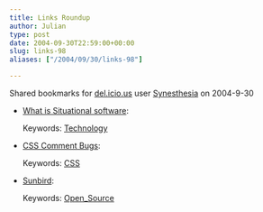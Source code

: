 ```yaml
---
title: Links Roundup
author: Julian
type: post
date: 2004-09-30T22:59:00+00:00
slug: links-98 
aliases: ["/2004/09/30/links-98"]

---
```

Shared bookmarks for [del.icio.us][1] user  [Synesthesia][2] on 2004-9-30

  * [What is Situational software][3]:
   
    Keywords: [Technology][4]
  * [CSS Comment Bugs][5]:
   
    Keywords: [CSS][6]
  * [Sunbird][7]:
   
    Keywords: [Open_Source][8]

 [1]: https://del.icio.us/
 [2]: https://del.icio.us/synesthesia
 [3]: https://netmesh.info/blog/Situational%20Software/what-is-situational-software.html "https://netmesh.info/blog/Situational%20Software/what-is-situational-software.html"
 [4]: https://del.icio.us/synesthesia/Technology
 [5]: https://www.info.com.ph/~etan/w3pantheon/style/commentbugs.html "https://www.info.com.ph/~etan/w3pantheon/style/commentbugs.html"
 [6]: https://del.icio.us/synesthesia/CSS
 [7]: https://www.mozilla.org/projects/calendar/sunbird.html "https://www.mozilla.org/projects/calendar/sunbird.html"
 [8]: https://del.icio.us/synesthesia/Open_Source
